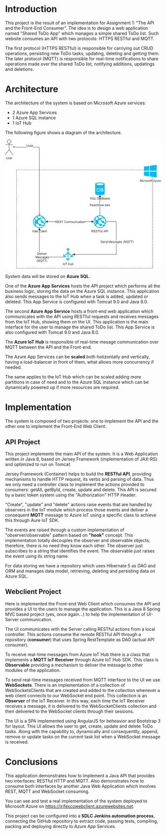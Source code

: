 # Introduction
This project is the result of an implementation for Assignment 1: "The API and the Front-End Consumer". The idea is to design a web application named "Shared ToDo App" which manages a simple shared ToDo list. Such website consumes an API with two protocols: HTTPS RESTful and MQTT.

The first protocol (HTTPS RESTful) is responsible for carriying out CRUD operations, persisting new ToDo tasks, updating, deleting and getting them.
The later protocol (MQTT) is responsible for real-time notifications to share operations made over the shared ToDo list, notifying additions, updatings and deletions.


# Architecture
The architecture of the system is based on Microsoft Azure services:
- 2 Azure App Services
- 1 Azure SQL instance
- 1 IoT Hub

The following figure shows a diagram of the architecture.

![Architecture](architecture.jpg)

System data will be stored on **Azure SQL**.

One of the **Azure App Services** hosts the API project which performs all the business logic, storing the data on the Azure SQL instance. This application also sends messages to the IoT Hub when a task is added, updated or deleted. This App Service is configured with Tomcat 9.0 and Java 8.0.

The second **Azure App Service** hosts a front-end web application which communicates with the API using RESTful requests and receives messages from the IoT Hub, showing them on the UI. This application is the main interface for the user to manage the shared ToDo list. This App Service is also configured with Tomcat 9.0 and Java 8.0.

The **Azure IoT Hub** is responsible of real-time mesage communication over MQTT between the API and the Front-end.

The Azure App Services can be **scaled** both hotizontally and vertically, having a load-balancer in front of them, what allows more concurrency if needed.

The same applies to the IoT Hub which can be scaled adding more partitions in case of need and to the Azure SQL instance which can be dynamically powered up if more resources are required.


# Implementation
The system is composed of two projects: one to implement the API and the other one to implement the Front-End Web Client.

## API Project
This project implements the main API of the system. It is a Web Application written in Java 8, based on Jersey Framework (implementation of JAX-RS) and optimized to run on Tomcat.

Jersey Framework (Container) helps to build the **RESTful API**, providing mechanisms to handle  HTTP request, its verbs and parsing of data. Thus we only need a controller class to implement the actions provided to consumers: getAll, getById, create, update and delete. This API is secured by a basic token system using the "Authorization" HTTP Header.

"Create", "update" and "delete" actions raise events that are handled by observers in the IoT module which process those events and deliver a consequent **MQTT** message to Azure IoT using a specific class to achieve this through Aure IoT SDK.

The events are raised through a custom implementation of "observer/observable" pattern based on **"hook"** concept. This implementation totally decouples the observer and observable objects; therefore, there is no need they know each other. The observer just subscribes to a string that identifies the event. The observable just raises the event using its string name.

For data storing we have a repository which uses Hibernate 5 as DAO and ORM and manages data model, retrieving, deleting and persisting data on Azure SQL.

## Webclient Project
Here is implemented the Front-end Web Client which consumes the API and provides a UI to the users to manage the application. This is a Java 8 Spring MVC based project (yes, once again...) to help the implementation of UI-Server communication.

The UI communicates with the Server calling RESTful actions from a local controller. This actions consume the remote RESTful API through a repository (**consumer**) that uses Spring RestTemplate as DAO (actual API consumer).

To receive real-time messages from Azure IoT Hub there is a class that implements a **MQTT IoT Receiver** through Azure IoT Hub SDK. This class is **Observable** providing a mechanism to deliver the message to other modules of the application.

To send real-time messages received from MQTT interface to the UI we use **WebSockets**. There is an implementation of a collection of WebSocketsClients that are created and added to the collection whenever a web client connects to our WebSocket end point. This collection is an **Observer** of the IoT Receiver. In this way, each time the IoT Receiver receives a message, it is delivered to the WebSocketClients collection and then delivered to the WebSocket clients through their sessions.

The UI is a SPA implemented using AngularJS for beheavior and Bootstrap 3 for layout. This UI allows the user to get, create, update and delete ToDo tasks. Along with the capability to, dynamically and consequentlly, append, remove or update tasks on the current task list when a WebSocket message is received.


# Conclusions
This application demonstrates how to implement a Java API that provides two interfaces: RESTful HTTP and MQTT. Also demonstrates how to consume both interfaces by another Java Web Application which involves REST, MQTT and WebSocket consuming.

You can see and test a real implementation of the system deployed to Microsoft Azure on https://jrjfexcowebclient.azurewebsites.net.

This project can be configured into a **SDLC Jenkins automation process**, connecting the GitHub repository to extract code, passing tests, compiling, packing and deploying directly to Azure App Services.
